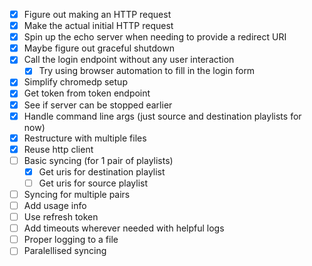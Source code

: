 - [x] Figure out making an HTTP request
- [x] Make the actual initial HTTP request
- [x] Spin up the echo server when needing to provide a redirect URI
- [x] Maybe figure out graceful shutdown
- [x] Call the login endpoint without any user interaction
    - [x] Try using browser automation to fill in the login form
- [x] Simplify chromedp setup
- [x] Get token from token endpoint
- [x] See if server can be stopped earlier
- [x] Handle command line args (just source and destination playlists for now)
- [x] Restructure with multiple files
- [x] Reuse http client
- [ ] Basic syncing (for 1 pair of playlists)
    - [x] Get uris for destination playlist
    - [ ] Get uris for source playlist
- [ ] Syncing for multiple pairs
- [ ] Add usage info
- [ ] Use refresh token
- [ ] Add timeouts wherever needed with helpful logs
- [ ] Proper logging to a file
- [ ] Paralellised syncing